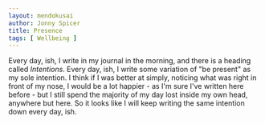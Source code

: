 ```yaml
---
layout: mendokusai
author: Jonny Spicer
title: Presence
tags: [ Wellbeing ]
---
```

Every day, ish, I write in my journal in the morning, and there is a heading called *Intentions*. Every day, ish, I write some variation of "be present" as my sole intention. I think
if I was better at simply, noticing what was right in front of my nose, I would be a lot happier - as I'm sure I've written here before - but I still spend the majority of my day
lost inside my own head, anywhere but here. So it looks like I will keep writing the same intention down every day, ish.
